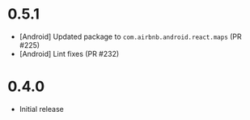 # 0.5.1

* [Android] Updated package to `com.airbnb.android.react.maps` (PR #225)
* [Android] Lint fixes (PR #232)

# 0.4.0

 * Initial release
